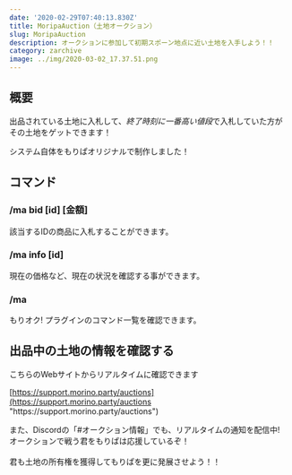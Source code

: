 ```yaml
---
date: '2020-02-29T07:40:13.830Z'
title: MoripaAuction（土地オークション）
slug: MoripaAuction
description: オークションに参加して初期スポーン地点に近い土地を入手しよう！！
category: zarchive
image: ../img/2020-03-02_17.37.51.png
---
```

## 概要

出品されている土地に入札して、*終了時刻に一番高い値段*で入札していた方が\
その土地をゲットできます！

システム自体をもりぱオリジナルで制作しました！

## コマンド

### **/ma bid \[id] \[金額]**

該当するIDの商品に入札することができます。

### /ma info \[id]

現在の価格など、現在の状況を確認する事ができます。

### /ma

もりオク! プラグインのコマンド一覧を確認できます。

## 出品中の土地の情報を確認する

こちらのWebサイトからリアルタイムに確認できます

[https://support.morino.party/auctions](https://support.morino.party/auctions "https\://support.morino.party/auctions")

また、Discordの「#オークション情報」でも、リアルタイムの通知を配信中!\
オークションで戦う君をもりぱは応援しているぞ！\
\
君も土地の所有権を獲得してもりぱを更に発展させよう！！
